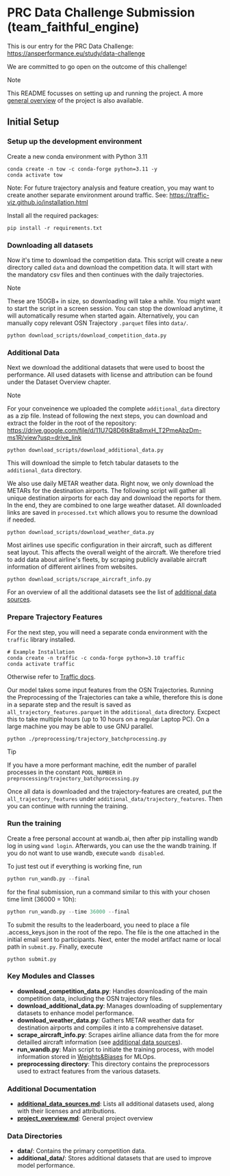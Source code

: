 # PRC Data Challenge Submission (team_faithful_engine)
This is our entry for the PRC Data Challenge: https://ansperformance.eu/study/data-challenge

We are committed to go open on the outcome of this challenge!

>[!Note]
> This README focusses on setting up and running the project. A more [general overview](documentation/project_overview.md) of the project is also available.


## Initial Setup
### Setup up the development environment

Create a new conda environment with Python 3.11
```
conda create -n tow -c conda-forge python=3.11 -y
conda activate tow
```

Note: For future trajectory analysis and feature creation, you may want to create another separate environment around traffic.
See: https://traffic-viz.github.io/installation.html

Install all the required packages:
```
pip install -r requirements.txt
```
### Downloading all datasets

Now it's time to download the competition data.
This script will create a new directory called `data` and download the competition data.
It will start with the mandatory csv files and then continues with the daily trajectories.
> [!NOTE]
> These are 150GB+ in size, so downloading will take a while. You might want to start the script in a screen session.
> You can stop the download anytime, it will automatically resume when started again. Alternatively, you can manually copy relevant OSN Trajectory `.parquet` files into `data/`.

```
python download_scripts/download_competition_data.py
```

### Additional Data
Next we download the additional datasets that were used to boost the performance. All used datasets with license and attribution can be found under the Dataset Overview chapter.

> [!NOTE]
> For your conveinence we uploaded the complete `additional_data` directory as a zip file. Instead of following the next steps, you can download and extract the folder in the root of the repository: 
https://drive.google.com/file/d/11U7Q8D6tkBta8mxH_T2PmeAbzDm-ms1R/view?usp=drive_link

```
python download_scripts/download_additional_data.py
```
This will download the simple to fetch tabular datasets to the `additional_data` directory.

We also use daily METAR weather data. Right now, we only download the METARs for the destination airports.
The following script will gather all unique destination airports for each day and download the reports for them.
In the end, they are combined to one large weather dataset. All downloaded links are saved in `processed.txt` which allows you to resume the download if needed.
```
python download_scripts/download_weather_data.py
```

Most airlines use specific configuration in their aircraft, such as different seat layout. This affects the overall weight of the aircraft. 
We therefore tried to add data about airline's fleets, by scraping publicly available aircraft information of different airlines from websites.
```
python download_scripts/scrape_aircraft_info.py
```

For an overview of all the additional datasets see the list of [additional data sources](documentation/additional_data_sources.md).

### Prepare Trajectory Features
For the next step, you will need a separate conda environment with the `traffic` library installed.
```
# Example Installation
conda create -n traffic -c conda-forge python=3.10 traffic
conda activate traffic
```
Otherwise refer to [Traffic docs](https://traffic-viz.github.io/installation.html).

Our model takes some input features from the OSN Trajectories. Running the Preprocessing of the Trajectories can take a while, therefore this is done in a separate step and the result is saved as `all_trajectory_features.parquet` in the `additional_data` directory.
Excpect this to take multiple hours (up to 10 hours on a regular Laptop PC). On a large machine you may be able to use GNU parallel.
```
python ./preprocessing/trajectory_batchprocessing.py
```
> [!TIP]
> If you have a more performant machine, edit the number of parallel processes in the constant `POOL_NUMBER` in `preprocessing/trajectory_batchprocessing.py`

Once all data is downloaded and the trajectory-features are created, put the `all_trajectory_features` under `additional_data/trajectory_features`. Then you can continue with running the training.

### Run the training
Create a free personal account at wandb.ai, then after pip installing wandb log in using `wand login`. Afterwards, you can use the the wandb training. If you do not want to use wandb, execute `wandb disabled`.

To just test out if everything is working fine, run
```python
python run_wandb.py --final
```

for the final submission, run a command similar to this with your chosen time limit (36000 = 10h):
```python
python run_wandb.py --time 36000 --final
```

To submit the results to the leaderboard, you need to place a file .access_keys.json in the root of the repo. The file is the one attached in the initial email sent to participants. Next, enter the model artifact name or local path in `submit.py`. Finally, execute
```
python submit.py
```

### Key Modules and Classes

- **download_competition_data.py**: Handles downloading of the main competition data, including the OSN trajectory files.
- **download_additional_data.py**: Manages downloading of supplementary datasets to enhance model performance.
- **download_weather_data.py**: Gathers METAR weather data for destination airports and compiles it into a comprehensive dataset.
- **scrape_aircraft_info.py**: Scrapes airline alliance data from the for more detailled aircraft information (see [additional data sources](documentation/additional_data_sources)).
- **run_wandb.py**: Main script to initiate the training process, with model information stored in [Weights&Biases](https://wandb.ai) for MLOps.
- **preprocessing directory**: This directory contains the preprocessors used to extract features from the various datasets.

### Additional Documentation

- [**additional_data_sources.md**](documentation/additional_data_sources.md): Lists all additional datasets used, along with their licenses and attributions.
- [**project_overview.md**](documentation/project_overview.md): General project overview

### Data Directories

- **data/**: Contains the primary competition data.
- **additional_data/**: Stores additional datasets that are used to improve model performance.


